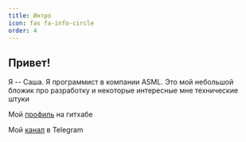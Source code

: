 ```yaml
---
title: Интро
icon: fas fa-info-circle
order: 4
---
```

## Привет!

Я -- Саша. Я программист в компании ASML.
Это мой небольшой бложик про разработку  и некоторые интересные мне технические штуки

Мой [профиль](https://github.com/ramwoolf) на гитхабе

Мой [канал](https://t.me/ramwoolf_chn) в Telegram